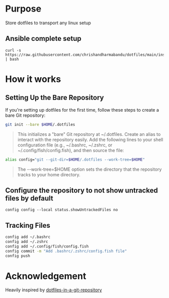 # Purpose
Store dotfiles to transport any linux setup

## Ansible complete setup
```
curl -s https://raw.githubusercontent.com/chrishandharmabandu/dotfiles/main/install.sh | bash
```

# How it works
## Setting Up the Bare Repository

If you're setting up dotfiles for the first time, follow these steps to create a bare Git repository:

```Bash
git init --bare $HOME/.dotfiles
```
> This initializes a "bare" Git repository at ~/.dotfiles.
> Create an alias to interact with the repository easily. Add the following lines to your shell configuration file (e.g., ~/.bashrc, ~/.zshrc, or ~/.config/fish/config.fish), and then source the file:

```Bash
alias config="git --git-dir=$HOME/.dotfiles --work-tree=$HOME"
```
> The --work-tree=$HOME option sets the directory that the repository tracks to your home directory.

## Configure the repository to not show untracked files by default
`config config --local status.showUntrackedFiles no`

## Tracking Files
```bash
config add ~/.bashrc
config add ~/.zshrc
config add ~/.config/fish/config.fish
config commit -m "Add .bashrc/.zshrc/config.fish file"
config push
```
# Acknowledgement
Heavily inspired by [dotfiles-in-a-git-repository](https://mjones44.medium.com/storing-dotfiles-in-a-git-repository-53f765c0005d)


